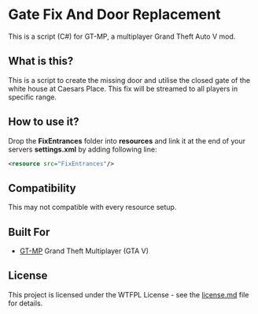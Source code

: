 
# Gate Fix And Door Replacement

This is a script (C#) for GT-MP, a multiplayer Grand Theft Auto V mod.

## What is this?
This is a script to create the missing door and utilise the closed gate of the white house at Caesars Place.
This fix will be streamed to all players in specific range.

## How to use it?
Drop the **FixEntrances** folder into **resources** and link it at the end of your servers **settings.xml** by adding following line:
```xml
<resource src="FixEntrances"/>
```

## Compatibility
This may not compatible with every resource setup.

## Built For

* [GT-MP](https://gt-mp.net/) Grand Theft Multiplayer (GTA V)


## License

This project is licensed under the WTFPL License - see the [license.md](license.md) file for details.
